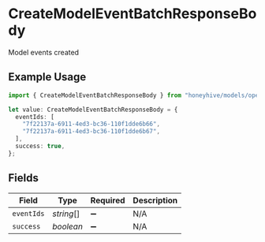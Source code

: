 # CreateModelEventBatchResponseBody

Model events created

## Example Usage

```typescript
import { CreateModelEventBatchResponseBody } from "honeyhive/models/operations";

let value: CreateModelEventBatchResponseBody = {
  eventIds: [
    "7f22137a-6911-4ed3-bc36-110f1dde6b66",
    "7f22137a-6911-4ed3-bc36-110f1dde6b67",
  ],
  success: true,
};
```

## Fields

| Field              | Type               | Required           | Description        |
| ------------------ | ------------------ | ------------------ | ------------------ |
| `eventIds`         | *string*[]         | :heavy_minus_sign: | N/A                |
| `success`          | *boolean*          | :heavy_minus_sign: | N/A                |